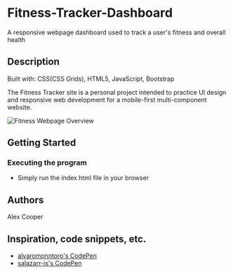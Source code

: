 # Fitness-Tracker-Dashboard

A responsive webpage dashboard used to track a user's fitness and overall health


## Description

Built with: CSS(CSS Grids), HTML5, JavaScript, Bootstrap

The Fitness Tracker site is a personal project intended to practice UI design and responsive web development for a mobile-first multi-component website.


 ![Fitness Webpage Overview](https://github.com/AlexCooper1/Fitness-Tracker-Dashboard/assets/37124211/36058442-c9e8-46d1-8644-949c5037056f)


## Getting Started

### Executing the program

* Simply run the index.html file in your browser

## Authors

Alex Cooper


## Inspiration, code snippets, etc.

* [alvaromonntoro's CodePen](https://codepen.io/alvaromontoro/pen/poWgdVV)
* [salazarr-js's CodePen](https://codepen.io/salazarr-js/pen/eRoaLx)
